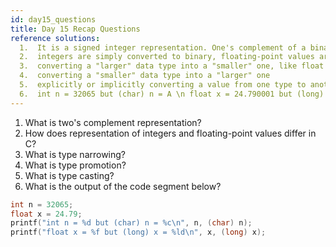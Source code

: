 ```yaml
---
id: day15_questions
title: Day 15 Recap Questions
reference solutions:
  1.  It is a signed integer representation. One's complement of a binary number is flipping all 1 to 0 and vice versa. Two's complement then flipping all bits and then adding 1. i.e. 2's complement = 1's complement + 1. One reason of using 2's complement instead of 1's complement is the unique 0 represented in 2's complement; 1's complement, on the other hand, has both +ve and -ve 0s.
  2.  integers are simply converted to binary, floating-point values are stored in two parts - mantissa (significant bits) and exponent (for power 10 * mantissa); mantissa would be a negative for values < 1
  3.  converting a "larger" data type into a "smaller" one, like float to int
  4.  converting a "smaller" data type into a "larger" one
  5.  explicitly or implicitly converting a value from one type to another
  6.  int n = 32065 but (char) n = A \n float x = 24.790001 but (long) x = 24
---
```


1. What is two's complement representation?
2. How does representation of integers and floating-point values differ in C?
3. What is type narrowing?
4. What is type promotion?
5. What is type casting?
6. What is the output of the code segment below?

```c
int n = 32065;
float x = 24.79;
printf("int n = %d but (char) n = %c\n", n, (char) n);
printf("float x = %f but (long) x = %ld\n", x, (long) x);
```
